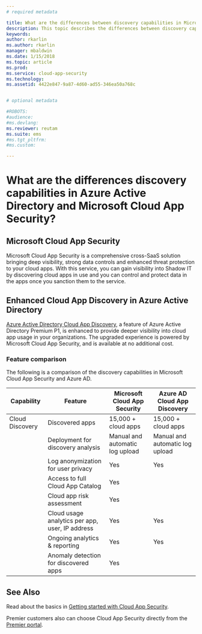 ```yaml
---
# required metadata

title: What are the differences between discovery capabilities in Microsoft Cloud App Security and Azure AD? | Microsoft Docs
description: This topic describes the differences between discovery capabilities in Microsoft Cloud App Security and Azure AD.
keywords:
author: rkarlin
ms.author: rkarlin
manager: mbaldwin
ms.date: 1/15/2018
ms.topic: article
ms.prod:
ms.service: cloud-app-security
ms.technology:
ms.assetid: 4422e847-9a87-4d60-ad55-346ea50a768c


# optional metadata

#ROBOTS:
#audience:
#ms.devlang:
ms.reviewer: reutam
ms.suite: ems
#ms.tgt_pltfrm:
#ms.custom:

---
```

# What are the differences discovery capabilities in Azure Active Directory and Microsoft Cloud App Security?

## Microsoft Cloud App Security 

Microsoft Cloud App Security is a comprehensive cross-SaaS solution bringing deep visibility, strong data controls and enhanced threat protection to your cloud apps. With this service, you can gain visibility into Shadow IT by discovering cloud apps in use and you can control and protect data in the apps once you sanction them to the service. 

## Enhanced Cloud App Discovery in Azure Active Directory

[Azure Active Directory Cloud App Discovery](https://aka.ms/caddocsnew), a feature of Azure Active Directory Premium P1, is enhanced to provide deeper visibility into cloud app usage in your organizations. The upgraded experience is powered by Microsoft Cloud App Security, and is available at no additional cost. 

### Feature comparison

The following is a comparison of the discovery capabilities in Microsoft Cloud App Security and Azure AD.

|Capability|Feature|Microsoft Cloud App Security|Azure AD Cloud App Discovery|
|----|----|----|----|
|Cloud Discovery|Discovered apps|15,000 + cloud apps|15,000 + cloud apps|
||Deployment for discovery analysis|Manual and automatic log upload|Manual and automatic log upload|
||Log anonymization for user privacy|Yes|Yes|
||Access to full Cloud App Catalog|Yes||
||Cloud app risk assessment|Yes||
||Cloud usage analytics per app, user, IP address|Yes|Yes|
||Ongoing analytics & reporting|Yes|Yes|
||Anomaly detection for discovered apps|Yes||

## See Also  

Read about the basics in [Getting started with Cloud App Security](getting-started-with-cloud-app-security.md).    

Premier customers also can choose Cloud App Security directly from the [Premier portal](https://premier.microsoft.com/).   

